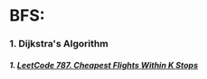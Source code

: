 # BFS:
### 1. Dijkstra's Algorithm
##### 1. [LeetCode 787. Cheapest Flights Within K Stops](/src/leetcode/p751to800/LeetCode787CheapestFlightsWithinKStops.kt)
